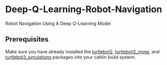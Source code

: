 # Deep-Q-Learning-Robot-Navigation
Robot Navigation Using A Deep Q-Learning Model 

## Prerequisites

Make sure you have already installed the [turtlebot2](https://github.com/ROBOTIS-GIT/turtlebot3.git), [turtlebot3\_msgs](https://github.com/ROBOTIS-GIT/turtlebot3_msgs.git), and [turtlebot3\_simulations](https://github.com/ROBOTIS-GIT/turtlebot3_simulations.git) packages into your catkin build system.
